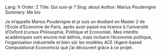 Lang: fr
Order: Z
Title: Qui suis-je ?
Slug: about
Author: Marius Poudevigne
Summary: Ma bio

Je m’appelle Marius Poudevigne et je suis un étudiant en Master 2 de l’Ecole d’Economie de Paris, après avoir passé ma licence à l’université d’Oxford (cursus Philosophie, Politique et Economie). Mes intérêts académiques sont encore mal définis, mais incluent l’économie politique, l’organisation industrielle et bien sûr les modèles ACE (Agent-based Computational Economics) que j’ai découvert grâce à ce projet.
